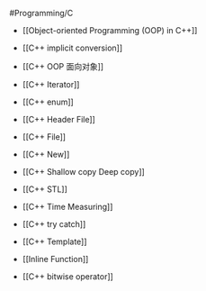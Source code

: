 #Programming/C 
- [[Object-oriented Programming (OOP) in C++]]

- [[C++ implicit conversion]] 
- [[C++ OOP 面向对象]]
- [[C++ Iterator]]
- [[C++ enum]]
- [[C++ Header File]]
- [[C++ File]]
- [[C++ New]]
- [[C++ Shallow copy Deep copy]]
- [[C++ STL]]
- [[C++ Time Measuring]]
- [[C++ try catch]]
- [[C++ Template]]
- [[Inline Function]]
- [[C++ bitwise operator]]